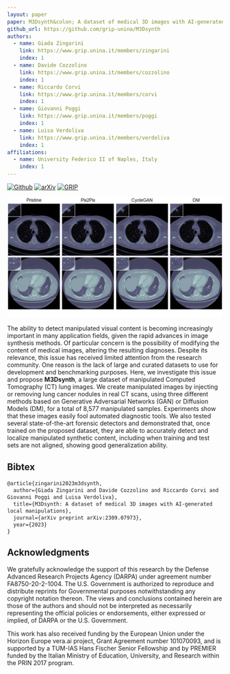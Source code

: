 ```yaml
---
layout: paper
paper: M3Dsynth&colon; A dataset of medical 3D images with AI-generated local manipulations 
github_url: https://github.com/grip-unina/M3Dsynth
authors:  
  - name: Giada Zingarini
    link: https://www.grip.unina.it/members/zingarini
    index: 1
  - name: Davide Cozzolino
    link: https://www.grip.unina.it/members/cozzolino
    index: 1
  - name: Riccardo Corvi
    link: https://www.grip.unina.it/members/corvi
    index: 1
  - name: Giovanni Poggi
    link: https://www.grip.unina.it/members/poggi
    index: 1
  - name: Luisa Verdoliva
    link: https://www.grip.unina.it/members/verdoliva
    index: 1
affiliations: 
  - name: University Federico II of Naples, Italy
    index: 1
---
```


[![Github](https://img.shields.io/badge/Github%20page-222222.svg?style=for-the-badge&logo=github)](https://github.com/grip-unina/M3Dsynth/)
[![arXiv](https://img.shields.io/badge/-arXiv-B31B1B.svg?style=for-the-badge)](https://arxiv.org/abs/2309.07973)
[![GRIP](https://img.shields.io/badge/-GRIP-0888ef.svg?style=for-the-badge)](https://www.grip.unina.it)

<center><img src="./images.png" alt="images" width="500pt" /></center>

The ability to detect manipulated visual content is becoming increasingly important in many application fields, given the rapid advances in image synthesis methods. 
Of particular concern is the possibility of modifying the content of medical images, altering the resulting diagnoses. Despite its relevance, this issue has received limited attention from the research community. One reason is the lack of large and curated datasets to use for development and benchmarking purposes. Here, we investigate this issue and propose **M3Dsynth**, a large dataset of manipulated Computed Tomography (CT) lung images.
We create manipulated images by injecting or removing lung cancer nodules in real CT scans, 
using three different methods based on Generative Adversarial Networks (GAN) or Diffusion Models (DM), for a total of 8,577 manipulated samples. 
Experiments show that these images easily fool automated diagnostic tools. 
We also tested several state-of-the-art forensic detectors and demonstrated that, 
once trained on the proposed dataset, they are able to accurately detect and localize manipulated synthetic content,
including when training and test sets are not aligned, showing good generalization ability.

## Bibtex 

```
@article{zingarini2023m3dsynth,
  author={Giada Zingarini and Davide Cozzolino and Riccardo Corvi and Giovanni Poggi and Luisa Verdoliva},
  title={M3Dsynth: A dataset of medical 3D images with AI-generated local manipulations},   
  journal={arXiv preprint arXiv:2309.07973},
  year={2023}
}
```
  
## Acknowledgments
 
We gratefully acknowledge the support of this research by the Defense Advanced Research Projects Agency (DARPA) under agreement number FA8750-20-2-1004.
The U.S. Government is authorized to reproduce and distribute reprints for Governmental purposes notwithstanding any copyright notation thereon.
The views and conclusions contained herein are those of the authors and should not be interpreted as necessarily representing the official policies or endorsements, either expressed or implied, of DARPA or the U.S. Government.

This work has also received funding by the European Union under the Horizon Europe vera.ai project, Grant Agreement number 101070093, and is supported by a TUM-IAS Hans Fischer Senior Fellowship and by PREMIER funded by the Italian Ministry of Education, University, and Research within the PRIN 2017 program.

